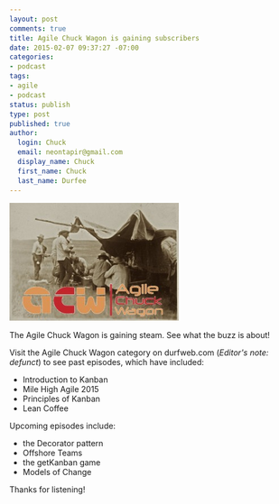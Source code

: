 ```yaml
---
layout: post
comments: true
title: Agile Chuck Wagon is gaining subscribers
date: 2015-02-07 09:37:27 -07:00
categories:
- podcast
tags:
- agile
- podcast
status: publish
type: post
published: true
author:
  login: Chuck
  email: neontapir@gmail.com
  display_name: Chuck
  first_name: Chuck
  last_name: Durfee
---
```


![agile-chuck-wagon-banner](/assets/agile-chuck-wagon-banner-300x209.jpg)

The Agile Chuck Wagon is gaining steam. See what the buzz is about!

Visit the Agile Chuck Wagon category on durfweb.com (_Editor's note: defunct_) to see past episodes, which have included:

*   Introduction to Kanban
*   Mile High Agile 2015
*   Principles of Kanban
*   Lean Coffee

Upcoming episodes include:

*   the Decorator pattern
*   Offshore Teams
*   the getKanban game
*   Models of Change

Thanks for listening!
